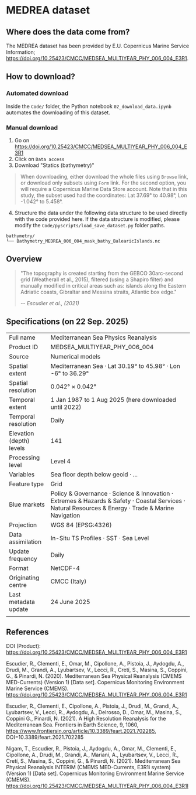 # MEDREA dataset 

## Where does the data come from?

The MEDREA dataset has been provided by E.U. Copernicus Marine Service Information; https://doi.org/10.25423/CMCC/MEDSEA_MULTIYEAR_PHY_006_004_E3R1.

## How to download?

### Automated download

Inside the `Code/` folder, the Python notebook `02_download_data.ipynb` automates the downloading of this dataset.

### Manual download

 1. Go on https://doi.org/10.25423/CMCC/MEDSEA_MULTIYEAR_PHY_006_004_E3R1
 2. Click on `Data access`
 3. Download "Statics (bathymetry)"
 
 > When downloading, either download the whole files using `Browse` link, or download only subsets using `Form` link. For the second option, you will require a Copernicus Marine Data Store account. Note that in this study, the subset used had the coordinates: Lat 37.69° to 40.98°, Lon -1.042° to 5.458°.

 4. Structure the data under the following data structure to be used directly with the code provided here. If the data structure is modified, please modify the `Code/pyscripts/load_save_dataset.py` folder paths.

```
bathymetry/
└── Bathymetry_MEDREA_006_004_mask_bathy_BalearicIslands.nc
```

## Overview

> "The topography is created starting from the GEBCO 30arc-second grid (Weatherall et al., 2015), filtered (using a Shapiro filter) and manually modified in critical areas such as: islands along the Eastern Adriatic coasts, Gibraltar and Messina straits, Atlantic box edge."
>
> -- *Escudier et al., (2021)*

## Specifications (on 22 Sep. 2025)

|   |   |
| - | - |
| Full name             | Mediterranean Sea Physics Reanalysis    |
| Product ID            | MEDSEA_MULTIYEAR_PHY_006_004    |
| Source                | Numerical models    |
| Spatial extent        | Mediterranean Sea · Lat 30.19° to 45.98° · Lon -6° to 36.29° |
| Spatial resolution    | 0.042° × 0.042°    |
| Temporal extent       | 1 Jan 1987 to 1 Aug 2025 (here downloaded until 2022)     |
| Temporal resolution   | Daily    |
| Elevation (depth) levels | 141    |
| Processing level      | Level 4    |
| Variables             | Sea floor depth below geoid · ...   |
| Feature type          | Grid    |
| Blue markets          | Policy & Governance · Science & Innovation · Extremes & Hazards & Safety · Coastal Services · Natural Resources & Energy · Trade & Marine Navigation    |
| Projection            | WGS 84 (EPSG:4326)    |
| Data assimilation     | In-Situ TS Profiles · SST · Sea Level    |
| Update frequency      | Daily    |
| Format                | NetCDF-4    |
| Originating centre    | CMCC (Italy)    |
| Last metadata update  | 24 June 2025    |
|   |   |

## References

DOI (Product): https://doi.org/10.25423/CMCC/MEDSEA_MULTIYEAR_PHY_006_004_E3R1

Escudier, R., Clementi, E., Omar, M., Cipollone, A., Pistoia, J., Aydogdu, A., Drudi, M., Grandi, A., Lyubartsev, V., Lecci, R., Cretí, S., Masina, S., Coppini, G., & Pinardi, N. (2020). Mediterranean Sea Physical Reanalysis (CMEMS MED-Currents) (Version 1) [Data set]. Copernicus Monitoring Environment Marine Service (CMEMS). https://doi.org/10.25423/CMCC/MEDSEA_MULTIYEAR_PHY_006_004_E3R1

Escudier, R., Clementi, E., Cipollone, A., Pistoia, J., Drudi, M., Grandi, A., Lyubartsev, V., Lecci, R., Aydogdu, A., Delrosso, D., Omar, M., Masina, S., Coppini G., Pinardi, N. (2021). A High Resolution Reanalysis for the Mediterranean Sea. Frontiers in Earth Science, 9, 1060, https://www.frontiersin.org/article/10.3389/feart.2021.702285, DOI=10.3389/feart.2021.702285

Nigam, T., Escudier, R., Pistoia, J., Aydogdu, A., Omar, M., Clementi, E., Cipollone, A., Drudi, M., Grandi, A., Mariani, A., Lyubartsev, V., Lecci, R., Cretí, S., Masina, S., Coppini, G., & Pinardi, N. (2021). Mediterranean Sea Physical Reanalysis INTERIM (CMEMS MED-Currents, E3R1i system) (Version 1) [Data set]. Copernicus Monitoring Environment Marine Service (CMEMS). https://doi.org/10.25423/CMCC/MEDSEA_MULTIYEAR_PHY_006_004_E3R1I

